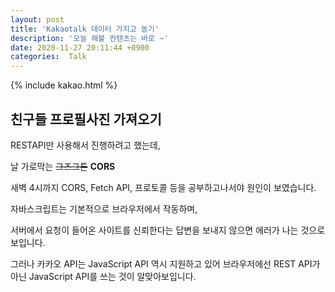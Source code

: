 ```yaml
---
layout: post
title: 'Kakaotalk 데이터 가지고 놀기'
description: '오늘 해볼 컨텐츠는 바로 ~'
date: 2020-11-27 20:11:44 +0900
categories:  Talk
---
```

{% include kakao.html %}
## 친구들 프로필사진 가져오기
RESTAPI만 사용해서 진행하려고 했는데,

날 가로막는 ~~그즈그튼~~ **CORS**

새벽 4시까지 CORS, Fetch API, 프로토콜 등을 공부하고나서야 원인이 보였습니다.

자바스크립트는 기본적으로 브라우저에서 작동하며,

서버에서 요청이 들어온 사이트를 신뢰한다는 답변을 보내지 않으면 에러가 나는 것으로 보입니다.

그러나 카카오 API는 JavaScript API 역시 지원하고 있어 브라우저에선 REST API가 아닌 JavaScript API를 쓰는 것이 알맞아보입니다.
